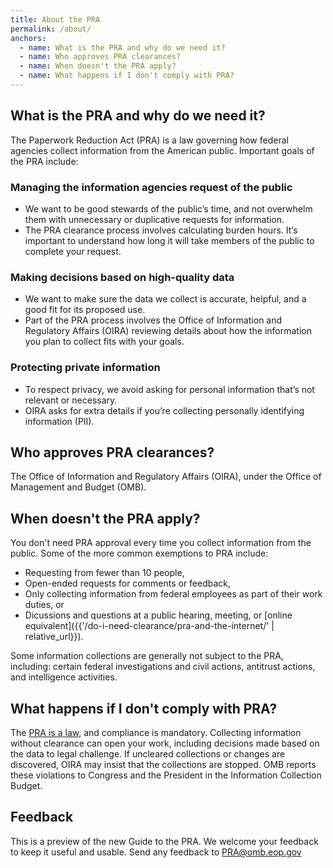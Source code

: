 ```yaml
---
title: About the PRA
permalink: /about/
anchors:
  - name: What is the PRA and why do we need it?
  - name: Who approves PRA clearances?
  - name: When doesn't the PRA apply?
  - name: What happens if I don't comply with PRA?
---
```


## What is the PRA and why do we need it?

The Paperwork Reduction Act (PRA) is a law governing how federal agencies collect information from the American public. Important goals of the PRA include:

### Managing the information agencies request of the public

- We want to be good stewards of the public’s time, and not overwhelm them with unnecessary or duplicative requests for information.
- The PRA clearance process involves calculating burden hours. It’s important to understand how long it will take members of the public to complete your request.

### Making decisions based on high-quality data

- We want to make sure the data we collect is accurate, helpful, and a good fit for its proposed use.
- Part of the PRA process involves the Office of Information and Regulatory Affairs (OIRA) reviewing details about how the information you plan to collect fits with your goals.

### Protecting private information

- To respect privacy, we avoid asking for personal information that’s not relevant or necessary.
- OIRA asks for extra details if you’re collecting personally identifying information (PII).

## Who approves PRA clearances?

The Office of Information and Regulatory Affairs (OIRA), under the Office of Management and Budget (OMB).

## When doesn't the PRA apply?

You don't need PRA approval every time you collect information from the public. Some of the more common exemptions to PRA include:

- Requesting from fewer than 10 people,
- Open-ended requests for comments or feedback,
- Only collecting information from federal employees as part of their work duties, or
- Dicussions and questions at a public hearing, meeting, or [online equivalent]({{'/do-i-need-clearance/pra-and-the-internet/' | relative_url}}).

Some information collections are generally not subject to the PRA, including: certain federal investigations and civil actions, antitrust actions, and intelligence activities.

## What happens if I don't comply with PRA?

The [PRA is a law](https://www.congress.gov/bill/104th-congress/senate-bill/244), and compliance is mandatory. Collecting information without clearance can open your work, including decisions made based on the data to legal challenge. If uncleared collections or changes are discovered, OIRA may insist that the collections are stopped. OMB reports these violations to Congress and the President in the Information Collection Budget.

## Feedback

This is a preview of the new Guide to the PRA. We welcome your feedback to keep it useful and usable. Send any feedback to  [PRA@omb.eop.gov](mailto:PRA@omb.eop.gov?subject=Feedback%20on%20PRA)
